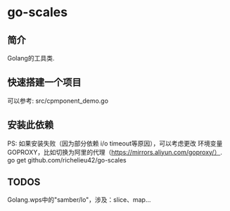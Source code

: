 # go-scales

## 简介

Golang的工具类.

## 快速搭建一个项目

可以参考: src/cpmponent_demo.go

## 安装此依赖

PS: 如果安装失败（因为部分依赖 i/o timeout等原因），可以考虑更改
环境变量GOPROXY，比如切换为阿里的代理（https://mirrors.aliyun.com/goproxy/）.
go get github.com/richelieu42/go-scales

## TODOS

Golang.wps中的"samber/lo"，涉及：slice、map...
